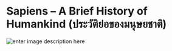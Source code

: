 Sapiens – A Brief History of Humankind (ประวัติย่อของมนุษยชาติ)
===
![enter image description here](https://images-se-ed.com/ws/Storage/Originals/978616/301/9786163016560L.jpg?h=3ea1d17655a35e145c05d27799718197)
